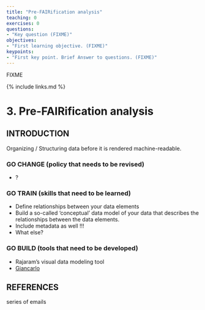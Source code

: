 ```yaml
---
title: "Pre-FAIRification analysis"
teaching: 0
exercises: 0
questions:
- "Key question (FIXME)"
objectives:
- "First learning objective. (FIXME)"
keypoints:
- "First key point. Brief Answer to questions. (FIXME)"
---
```

FIXME

{% include links.md %}

# 3. Pre-FAIRification analysis
## INTRODUCTION
Organizing / Structuring data before it is rendered machine-readable. 

### GO CHANGE (policy that needs to be revised)
- ?

### GO TRAIN (skills that need to be learned) 
- Define relationships between your data elements
- Build a so-called ‘conceptual’ data model of your data that describes the relationships between the data elements.
- Include metadata as well !!!
- What else?

### GO BUILD (tools that need to be developed) 
- Rajaram’s visual data modeling tool
- [Giancarlo] 

[Giancarlo]: https://nemo.inf.ufes.br "Giancarlo"

## REFERENCES
series of emails 
